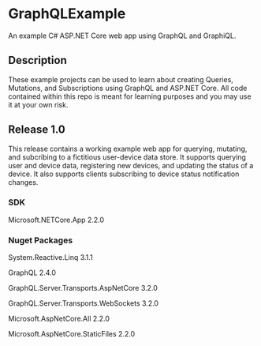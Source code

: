 # GraphQLExample
An example C# ASP.NET Core web app using GraphQL and GraphiQL.

## Description
These example projects can be used to learn about creating Queries, Mutations, and Subscriptions using GraphQL and ASP.NET Core. All code contained within this repo is meant for learning purposes and you may use it at your own risk.

## Release 1.0
 This release contains a working example web app for querying, mutating, and subcribing to a fictitious user-device data store. It supports querying user and device data, registering new devices, and updating the status of a device. It also supports clients subscribing to device status notification changes.

### SDK
Microsoft.NETCore.App 2.2.0

### Nuget Packages
System.Reactive.Linq 3.1.1

GraphQL 2.4.0

GraphQL.Server.Transports.AspNetCore 3.2.0

GraphQL.Server.Transports.WebSockets 3.2.0

Microsoft.AspNetCore.All 2.2.0

Microsoft.AspNetCore.StaticFiles 2.2.0

